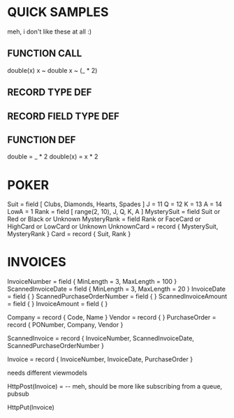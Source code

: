 

# QUICK SAMPLES

meh, i don't like these at all :)


## FUNCTION CALL
double(x)
x ~ double
x ~ (_ * 2)


## RECORD TYPE DEF


## RECORD FIELD TYPE DEF


## FUNCTION DEF
double = _ * 2
double(x) = x * 2



# POKER

Suit = field [ Clubs, Diamonds, Hearts, Spades ]
J = 11
Q = 12
K = 13
A = 14
LowA = 1
Rank = field [ range(2, 10), J, Q, K, A ]
MysterySuit = field Suit or Red or Black or Unknown
MysteryRank = field Rank or FaceCard or HighCard or LowCard or Unknown
UnknownCard = record { MysterySuit, MysteryRank }
Card = record { Suit, Rank }





# INVOICES

InvoiceNumber = field { MinLength = 3, MaxLength = 100 }
ScannedInvoiceDate = field { MinLength = 3, MaxLength = 20 }
InvoiceDate = field { }
ScannedPurchaseOrderNumber = field { }
ScannedInvoiceAmount = field { }
InvoiceAmount = field { }

Company = record { Code, Name }
Vendor = record { }
PurchaseOrder = record { PONumber, Company, Vendor }


ScannedInvoice = record { InvoiceNumber, ScannedInvoiceDate, ScannedPurchaseOrderNumber }

Invoice = record { InvoiceNumber, InvoiceDate, PurchaseOrder }

needs different viewmodels

HttpPost(Invoice) = 
    -- meh, should be more like subscribing from a queue, pubsub

HttpPut(Invoice)


